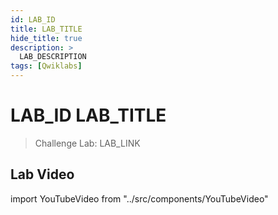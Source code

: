 ```yaml
---
id: LAB_ID
title: LAB_TITLE
hide_title: true
description: >
  LAB_DESCRIPTION
tags: [Qwiklabs]
---
```


<head>
  <meta name="keywords" content={require("../seo/keywords").add(`LAB_ID`)} />
</head>

<!-- Do Not Update Above -->

# LAB_ID LAB_TITLE

> Challenge Lab: LAB_LINK


## Lab Video
import YouTubeVideo from "../src/components/YouTubeVideo"

<YouTubeVideo id="LAB_VIDEO"/>